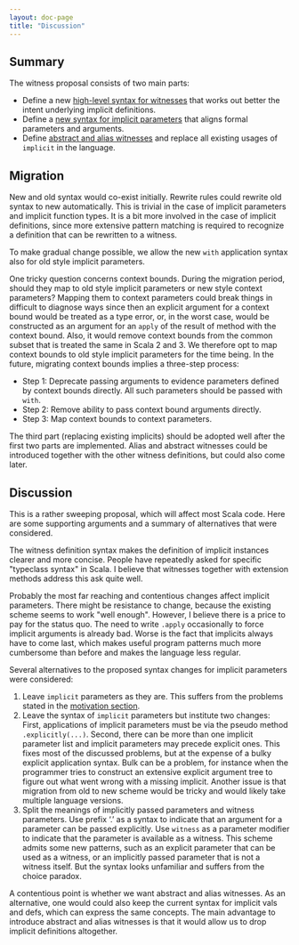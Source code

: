 ```yaml
---
layout: doc-page
title: "Discussion"
---
```


## Summary

The witness proposal consists of two main parts:

 - Define a new [high-level syntax for witnesses](./witnesses.html) that works out better the intent underlying implicit definitions.
 - Define a [new syntax for implicit parameters](./witness-params.html) that aligns formal parameters and arguments.
 - Define [abstract and alias witnesses](./replacing-implicits.html) and replace all existing usages of `implicit` in the language.


## Migration

New and old syntax would co-exist initially. Rewrite rules could rewrite old syntax to new automatically. This is trivial in the case of implicit parameters and implicit function types. It is a bit more involved in the case of implicit definitions, since more extensive pattern matching is required to recognize a definition that can be rewritten to a witness.

To make gradual change possible, we allow the new `with` application syntax also for
old style implicit parameters.

One tricky question concerns context bounds. During the migration period, should they map to old style implicit parameters or new style context parameters? Mapping them to context parameters could break things in difficult to diagnose ways since then an explicit argument for a context bound would be treated as a type error, or, in the worst case, would be constructed as an argument for an `apply` of the result of method with the
context bound. Also, it would remove context bounds from the common subset that is
treated the same in Scala 2 and 3. We therefore opt to map context bounds to old style implicit parameters for the time being. In the future, migrating context bounds implies a three-step process:

 - Step 1: Deprecate passing arguments to evidence parameters defined by context bounds
   directly. All such parameters should be passed with `with`.
 - Step 2: Remove ability to pass context bound arguments directly.
 - Step 3: Map context bounds to context parameters.

The third part (replacing existing implicits) should be adopted well after the first two parts are implemented. Alias and abstract witnesses could be introduced together with the other witness definitions, but could also come later.

## Discussion

This is a rather sweeping proposal, which will affect most Scala code. Here are some supporting arguments and a summary of alternatives that were considered.

The witness definition syntax makes the definition of implicit instances clearer and more concise. People have repeatedly asked for specific "typeclass syntax" in Scala. I believe that witnesses together with extension methods address this ask quite well.

Probably the most far reaching and contentious changes affect implicit parameters. There might be resistance to change, because the existing scheme seems to work "well enough". However, I believe there is a price to pay for the status quo. The need to write `.apply` occasionally to force implicit arguments is already bad. Worse is the fact that implicits always have to come last, which makes useful program patterns much more cumbersome than before and makes the language less regular.

Several alternatives to the proposed syntax changes for implicit parameters were considered:

 1. Leave `implicit` parameters as they are. This suffers from the problems stated
   in the [motivation section](./motivation.md).
 2. Leave the syntax of `implicit` parameters but institute two changes: First, applications
   of implicit parameters must be via the pseudo method `.explicitly(...)`. Second, there can be more than one implicit parameter list and implicit parameters may precede explicit ones. This fixes most of the discussed problems, but at the expense of a bulky explicit application syntax. Bulk can be a problem, for instance when the programmer tries to
   construct an extensive explicit argument tree to figure out what went wrong with a missing
   implicit. Another issue is that migration from old to new scheme would be tricky and
   would likely take multiple language versions.
 3. Split the meanings of implicitly passed parameters and witness parameters. Use prefix ‘.’     as a syntax to indicate that an argument for a parameter can be passed explicitly. Use
   `witness` as a parameter modifier to indicate that the parameter is available as a witness.
   This scheme admits some new patterns, such as an explicit parameter that can be
   used as a witness, or an implicitly passed parameter that is not a witness itself.
   But the syntax looks unfamiliar and suffers from the choice paradox.

A contentious point is whether we want abstract and alias witnesses. As an alternative, one would could also keep the current syntax for implicit vals and defs, which can express the same concepts. The main advantage to introduce abstract and alias witnesses is that it would
allow us to drop implicit definitions altogether.
